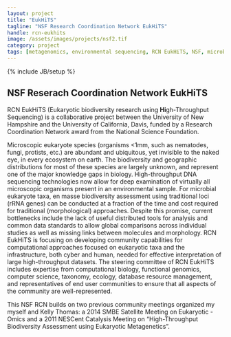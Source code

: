 ```yaml
---
layout: project
title: "EukHiTS"
tagline: "NSF Research Coordination Network EukHiTS"
handle: rcn-eukhits
image: /assets/images/projects/nsf2.tif
category: project
tags: [metagenomics, environmental sequencing, RCN EukHiTS, NSF, microbial eukaryotes]
---
```

{% include JB/setup %}

## NSF Reserach Coordination Network EukHiTS

RCN EukHiTS (Eukaryotic biodiversity research using <b>Hi</b>gh-Throughput Sequencing) is a collaborative project between the University of New Hampshire and the University of California, Davis, funded by a Research Coordination Network award from the National Science Foundation.

Microscopic eukaryote species (organisms <1mm, such as nematodes, fungi, protists, etc.) are abundant and ubiquitous, yet invisible to the naked eye, in every ecosystem on earth. The biodiversity and geographic distributions for most of these species are largely unknown, and represent one of the major knowledge gaps in biology. High-throughput DNA sequencing technologies now allow for deep examination of virtually all microscopic organisms present in an environmental sample. For microbial eukaryote taxa, en masse biodiversity assessment using traditional loci (rRNA genes) can be conducted at a fraction of the time and cost required for traditional (morphological) approaches. Despite this promise, current bottlenecks include the lack of useful distributed tools for analysis and common data standards to allow global comparisons across individual studies as well as missing links between molecules and morphology. RCN EukHiTS is focusing on developing community capabilities for computational approaches focused on eukaryotic taxa and the infrastructure, both cyber and human, needed for effective interpretation of large high-throughput datasets. The steering committee of RCN EukHiTS includes expertise from computational biology, functional genomics, computer science, taxonomy, ecology, database resource management, and representatives of end user communities to ensure that all aspects of the community are well-represented.

This NSF RCN builds on two previous community meetings organized my myself and Kelly Thomas: a 2014 SMBE Satellite Meeting on Eukaryotic -Omics and a 2011 NESCent Catalysis Meeting on “High-Throughput Biodiversity Assessment using Eukaryotic Metagenetics”.

